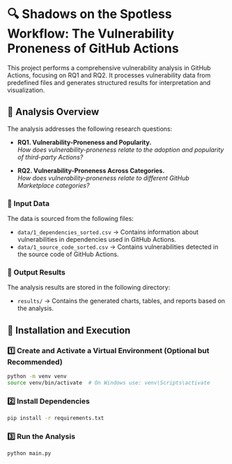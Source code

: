 # 🔍 Shadows on the Spotless Workflow: The Vulnerability Proneness of GitHub Actions

This project performs a comprehensive vulnerability analysis in GitHub Actions, focusing on RQ1 and RQ2. It processes vulnerability data from predefined files and generates structured results for interpretation and visualization.

## 📌 Analysis Overview

The analysis addresses the following research questions:

- **RQ1. Vulnerability-Proneness and Popularity.**  
  *How does vulnerability-proneness relate to the adoption and popularity of third-party Actions?*  

- **RQ2. Vulnerability-Proneness Across Categories.**  
  *How does vulnerability-proneness relate to different GitHub Marketplace categories?*  

### 📂 Input Data

The data is sourced from the following files:

- `data/1_dependencies_sorted.csv` → Contains information about vulnerabilities in dependencies used in GitHub Actions.
- `data/1_source_code_sorted.csv` → Contains vulnerabilities detected in the source code of GitHub Actions.

### 📁 Output Results

The analysis results are stored in the following directory:

- `results/` → Contains the generated charts, tables, and reports based on the analysis.

## 🚀 Installation and Execution

### 1️⃣ Create and Activate a Virtual Environment (Optional but Recommended)

```bash
python -m venv venv
source venv/bin/activate  # On Windows use: venv\Scripts\activate
```

### 2️⃣ Install Dependencies

```bash
pip install -r requirements.txt
```

### 3️⃣ Run the Analysis

```bash
python main.py
```
